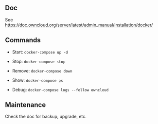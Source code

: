 ## Doc

See https://doc.owncloud.org/server/latest/admin_manual/installation/docker/

## Commands

* Start: `docker-compose up -d`
* Stop: `docker-compose stop`
* Remove: `docker-compose down`

* Show: `docker-compose ps`
* Debug: `docker-compose logs --follow owncloud`

## Maintenance

Check the doc for backup, upgrade, etc.
